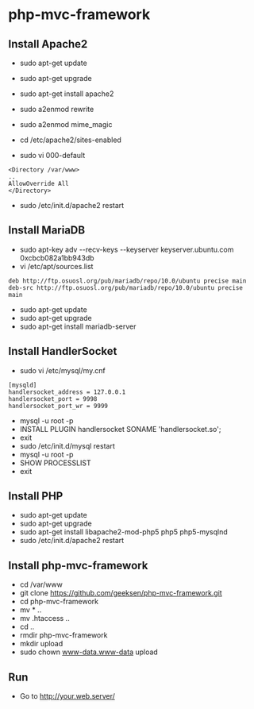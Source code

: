 php-mvc-framework
=================

Install Apache2
---------------
* sudo apt-get update
* sudo apt-get upgrade
* sudo apt-get install apache2
* sudo a2enmod rewrite
* sudo a2enmod mime_magic

* cd /etc/apache2/sites-enabled
* sudo vi 000-default
```
<Directory /var/www>
..
AllowOverride All
</Directory>
```

* sudo /etc/init.d/apache2 restart

Install MariaDB
---------------
* sudo apt-key adv --recv-keys --keyserver keyserver.ubuntu.com 0xcbcb082a1bb943db
* vi /etc/apt/sources.list
```
deb http://ftp.osuosl.org/pub/mariadb/repo/10.0/ubuntu precise main
deb-src http://ftp.osuosl.org/pub/mariadb/repo/10.0/ubuntu precise main
```

* sudo apt-get update
* sudo apt-get upgrade
* sudo apt-get install mariadb-server

Install HandlerSocket
---------------------
* sudo vi /etc/mysql/my.cnf
```
[mysqld]
handlersocket_address = 127.0.0.1
handlersocket_port = 9998
handlersocket_port_wr = 9999
```

* mysql -u root -p
* INSTALL PLUGIN handlersocket SONAME 'handlersocket.so';
* exit
* sudo /etc/init.d/mysql restart
* mysql -u root -p
* SHOW PROCESSLIST
* exit

Install PHP
-----------
* sudo apt-get update
* sudo apt-get upgrade
* sudo apt-get install libapache2-mod-php5 php5 php5-mysqlnd
* sudo /etc/init.d/apache2 restart

Install php-mvc-framework
-------------------------
* cd /var/www
* git clone https://github.com/geeksen/php-mvc-framework.git
* cd php-mvc-framework
* mv * ..
* mv .htaccess ..
* cd ..
* rmdir php-mvc-framework
* mkdir upload
* sudo chown www-data.www-data upload

Run
---
* Go to http://your.web.server/
